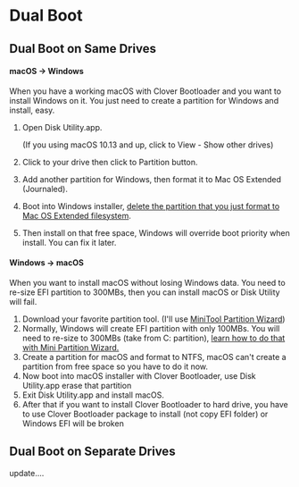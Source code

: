 # Dual Boot

## Dual Boot on Same Drives

#### macOS -> Windows

When you have a working macOS with Clover Bootloader and you want to install Windows on it. You just need to create a partition for Windows and install, easy.

1. Open Disk Utility.app.

   (If you using macOS 10.13 and up, click to View - Show other drives) 

2. Click to your drive then click to Partition button.

3. Add another partition for Windows, then format it to Mac OS Extended (Journaled).

4. Boot into Windows installer, [delete the partition that you just format to Mac OS Extended filesystem](https://i.imgur.com/wmlhIJs.png).

5. Then install on that free space, Windows will override boot priority when install. You can fix it later.

#### Windows -> macOS

When you want to install macOS without losing Windows data. You need to re-size EFI partition to 300MBs, then you can install macOS or Disk Utility will fail.

1. Download your favorite partition tool. (I'll use [MiniTool Partition Wizard](https://www.partitionwizard.com/free-partition-manager.html))
2. Normally, Windows will create EFI partition with only 100MBs. You will need to re-size to 300MBs (take from C: partition), [learn how to do that with Mini Partition Wizard.](https://www.partitionwizard.com/help/resize-partition.html)
3. Create a partition for macOS and format to NTFS, macOS can't create a partition from free space so you have to do it now.
4. Now boot into macOS installer with Clover Bootloader, use Disk Utility.app erase that partition
5. Exit Disk Utility.app and install macOS.
6. After that if you want to install Clover Bootloader to hard drive, you have to use Clover Bootloader package to install (not copy EFI folder) or Windows EFI will be broken

## Dual Boot on Separate Drives 

update....
